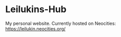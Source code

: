 # Leilukins-Hub
My personal website. Currently hosted on Neocities: https://leilukin.neocities.org/
